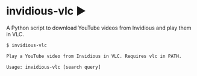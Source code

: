 # invidious-vlc ▶
A Python script to download YouTube videos from Invidious and play them in VLC.

```sh
$ invidious-vlc

Play a YouTube video from Invidious in VLC. Requires vlc in PATH.

Usage: invidious-vlc [search query]
```
